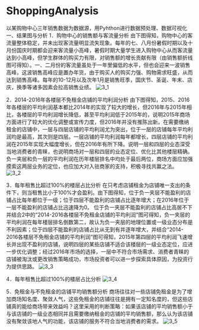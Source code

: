 # ShoppingAnalysis
以某购物中心三年销售数据为数据源，用Pyhthon进行数据预处理、数据可视化
一、结果图与分析
1．购物中心的销售额与客流量分析
由下图得知，购物中心的客流量整体稳定，并未出现客流量明显流失现象。每年的七、八月份暑假时期以及十月份国庆时期都会迎来客流量小高峰，暑假时期大量学生进入购物中心从而客流量达到小高峰，但学生群体的购买力有限，对销售额的增长贡献有限（由销售额折线图可得知）。一、二月份的客流量虽处于一年里偏低的水平，但也会迎来一波销售高峰，这波销售高峰应是置办年货，由于购买人的购买力强、购物需求旺盛，从而达到销售高峰。每年的10-12月以及次年1月是销售旺季，国庆节、圣诞、年末、店庆，换季等诸多因素会拉高销售业绩。
![3_1](https://user-images.githubusercontent.com/106458142/224952955-86fbafe0-d4d7-4e6f-a3b8-4682487071b9.jpg)

2．2014-2016年各楼层不免租金店铺的平均利润分析
由下图得知，2015、2016年各楼层的平均利润基本都比2014年的实现了较大的增长，但2016年与2015年相比，各楼层的平均利润增长降低，甚至平均利润低于2015年的，说明2015年商场方面进行了较大的优化调整或宣传力度，但2016年并没有推陈出新。在需要缴纳租金的店铺中，一层与四层店铺的平均利润尤为突出，位于一层的店铺每年平均利润均是最高，其次则是四层。一层店铺的平均利润每年都增长，四层店铺的平均利润在2015年实现大幅度增长，但在2016年有所下降。说明一层和四层的业态深受当地消费者的青睐，也说明商场对一层和四层的业态定位、优化比其他楼层精确。负一夹层和负一层的平均利润在历年楼层排名中均处于最后两位，商场方面应加强摸索这两层业务的定位，也应加大对入驻商家的支持，积极寻找共赢之法。
 ![3_2](https://user-images.githubusercontent.com/106458142/224953059-dcc245f3-add0-4d1a-85fe-1e6de9d5edaa.jpg)
 
3．每年租售比超过100%的楼层占比分析
在只考虑店铺租金为店铺唯一支出的条件下，则当租售比小于100%才会盈利。由下图得知，位于负一夹层不能盈利的店铺占比每年都位于一级；位于四层不能盈利的店铺占比逐年增大；在2016年位于一层不能盈利的店铺占比迅速降为0。
位于负一夹层不能盈利的店铺占比高居不下并结合2中的“2014-2016各楼层不免租金店铺的平均利润”图可得知，负一夹层的平均利润在每年楼层排名倒数第二，故认为负一夹层的地理位置或一级业态分布是不利因素；位于四层不能盈利的店铺占比从无到有并逐年增大，并结合“2014-2016各楼层不免租金店铺的平均利润”图可得知，2015年第四层的平均利润飞速增长并出现不盈利的店铺，说明四层的某些店铺不适合该楼层的一级业态定位，应进一步优化调整；经过2016年市场的选择，一层中不符合市场需求、消费者青睐的店铺被淘汰或更改销售策略成功，市场投资者可以进一步探索具体原因，为投资行为提供思路。
 ![3_3](https://user-images.githubusercontent.com/106458142/224953103-60a11123-bcba-4047-b3a2-aed9e1ec0619.jpg)
 
4．每年租售比超过100%的楼层占比分析
![3_4](https://user-images.githubusercontent.com/106458142/224953190-c2b71d09-70f3-4cdd-9bec-062b8100b51c.jpg)
 
5．免租金与不免租金的店铺平均销售额分析
商场往往对一些店铺免租金是为了增加商场知名度、聚敛人气，这些免租金的店铺往往是拥有一定知名度的，但这些店铺真的能给商场带来效益吗？这里采用的判断策略：如果该店铺的平均销售额小于与该店铺的一级业态相同并且需要缴纳租金的店铺的平均销售额，那么认为该店铺没有聚敛该地人气的功能，该店铺的服务不符合当地消费者的需求。
 ![3_5](https://user-images.githubusercontent.com/106458142/224953221-58c5c014-36f3-4789-963e-415a12b9607f.jpg)
